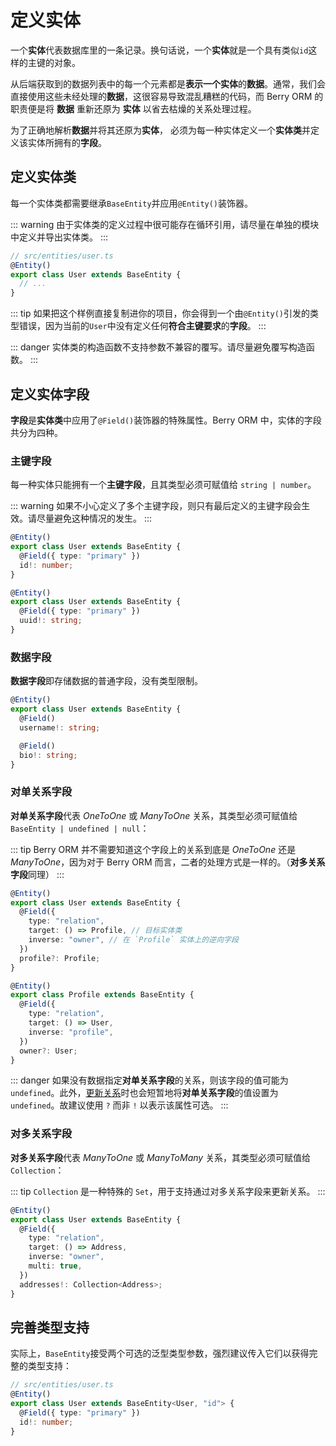 # 定义实体

一个**实体**代表数据库里的一条记录。换句话说，一个**实体**就是一个具有类似`id`这样的主键的对象。

从后端获取到的数据列表中的每一个元素都是**表示一个实体**的**数据**。通常，我们会直接使用这些未经处理的**数据**，这很容易导致混乱糟糕的代码，而 Berry ORM 的职责便是将 **数据** 重新还原为 **实体** 以省去枯燥的关系处理过程。

为了正确地解析**数据**并将其还原为**实体**， 必须为每一种实体定义一个**实体类**并定义该实体所拥有的**字段**。

## 定义实体类

每一个实体类都需要继承`BaseEntity`并应用`@Entity()`装饰器。

::: warning
由于实体类的定义过程中很可能存在循环引用，请尽量在单独的模块中定义并导出实体类。
:::

```ts {2,3}
// src/entities/user.ts
@Entity()
export class User extends BaseEntity {
  // ...
}
```

::: tip
如果把这个样例直接复制进你的项目，你会得到一个由`@Entity()`引发的类型错误，因为当前的`User`中没有定义任何**符合主键要求**的**字段**。
:::

::: danger
实体类的构造函数不支持参数不兼容的覆写。请尽量避免覆写构造函数。
:::

## 定义实体字段

**字段**是**实体类**中应用了`@Field()`装饰器的特殊属性。Berry ORM 中，实体的字段共分为四种。

### 主键字段

每一种实体只能拥有一个**主键字段**，且其类型必须可赋值给 `string | number`。

::: warning
如果不小心定义了多个主键字段，则只有最后定义的主键字段会生效。请尽量避免这种情况的发生。
:::

```ts {3}
@Entity()
export class User extends BaseEntity {
  @Field({ type: "primary" })
  id!: number;
}
```

```ts {3}
@Entity()
export class User extends BaseEntity {
  @Field({ type: "primary" })
  uuid!: string;
}
```

### 数据字段

**数据字段**即存储数据的普通字段，没有类型限制。

```ts {3,6}
@Entity()
export class User extends BaseEntity {
  @Field()
  username!: string;

  @Field()
  bio!: string;
}
```

### 对单关系字段

**对单关系字段**代表 _OneToOne_ 或 _ManyToOne_ 关系，其类型必须可赋值给 `BaseEntity | undefined | null`：

::: tip
Berry ORM 并不需要知道这个字段上的关系到底是 _OneToOne_ 还是 _ManyToOne_，因为对于 Berry ORM 而言，二者的处理方式是一样的。（**对多关系字段**同理）
:::

```ts {4-6}
@Entity()
export class User extends BaseEntity {
  @Field({
    type: "relation",
    target: () => Profile, // 目标实体类
    inverse: "owner", // 在 `Profile` 实体上的逆向字段
  })
  profile?: Profile;
}
```

```ts {4-6}
@Entity()
export class Profile extends BaseEntity {
  @Field({
    type: "relation",
    target: () => User,
    inverse: "profile",
  })
  owner?: User;
}
```

::: danger
如果没有数据指定**对单关系字段**的关系，则该字段的值可能为 `undefined`。此外，[更新关系](./updating-entities#更新关系)时也会短暂地将**对单关系字段**的值设置为`undefined`。故建议使用 `?` 而非 `!` 以表示该属性可选。
:::

### 对多关系字段

**对多关系字段**代表 _ManyToOne_ 或 _ManyToMany_ 关系，其类型必须可赋值给 `Collection`：

::: tip
`Collection` 是一种特殊的 `Set`，用于支持通过对多关系字段来更新关系。
:::

```ts {7}
@Entity()
export class User extends BaseEntity {
  @Field({
    type: "relation",
    target: () => Address,
    inverse: "owner",
    multi: true,
  })
  addresses!: Collection<Address>;
}
```

## 完善类型支持

实际上，`BaseEntity`接受两个可选的泛型类型参数，强烈建议传入它们以获得完整的类型支持：

```ts {3}
// src/entities/user.ts
@Entity()
export class User extends BaseEntity<User, "id"> {
  @Field({ type: "primary" })
  id!: number;
}
```
